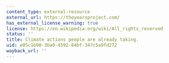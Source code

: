 ```yaml
---
content_type: external-resource
external_url: https://theyearsproject.com/
has_external_license_warning: true
license: https://en.wikipedia.org/wiki/All_rights_reserved
status: ''
title: Climate actions people are already taking.
uid: e05c1b90-3ba0-4592-84bf-347c5a9fd272
wayback_url: ''
---
```

